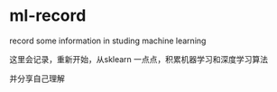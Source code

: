 # ml-record
record some information in studing machine learning

这里会记录，重新开始，从sklearn 一点点，积累机器学习和深度学习算法

并分享自己理解
